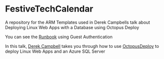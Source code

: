 # FestiveTechCalendar
A repository for the ARM Templates used in Derek Campbells talk about Deploying Linux Web Apps with a Database using Octopus Deploy

You can see the [Runbook](https://webinar.octopus.app/app#/Spaces-182/projects/linux-app/operations/runbooks) using Guest Authentication

In this talk, [Derek Campbell](https://twitter.com/DevOpsDerek) takes you through how to use [OctopusDeploy](https://octopus.com) to deploy Linux Web Apps and an Azure SQL Server